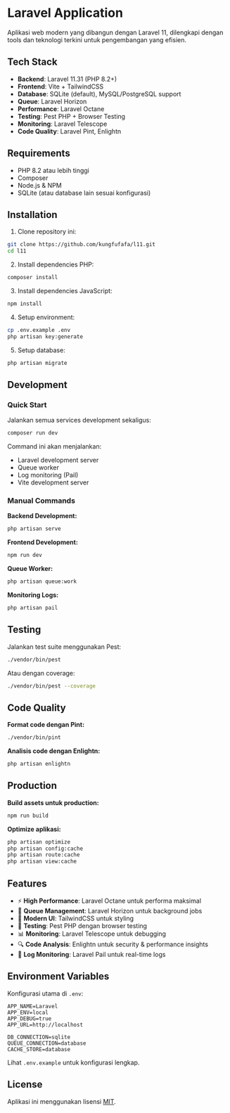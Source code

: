# Laravel Application

Aplikasi web modern yang dibangun dengan Laravel 11, dilengkapi dengan tools dan teknologi terkini untuk pengembangan yang efisien.

## Tech Stack

- **Backend**: Laravel 11.31 (PHP 8.2+)
- **Frontend**: Vite + TailwindCSS
- **Database**: SQLite (default), MySQL/PostgreSQL support
- **Queue**: Laravel Horizon
- **Performance**: Laravel Octane
- **Testing**: Pest PHP + Browser Testing
- **Monitoring**: Laravel Telescope
- **Code Quality**: Laravel Pint, Enlightn

## Requirements

- PHP 8.2 atau lebih tinggi
- Composer
- Node.js & NPM
- SQLite (atau database lain sesuai konfigurasi)

## Installation

1. Clone repository ini:
```bash
git clone https://github.com/kungfufafa/l11.git
cd l11
```

2. Install dependencies PHP:
```bash
composer install
```

3. Install dependencies JavaScript:
```bash
npm install
```

4. Setup environment:
```bash
cp .env.example .env
php artisan key:generate
```

5. Setup database:
```bash
php artisan migrate
```

## Development

### Quick Start
Jalankan semua services development sekaligus:
```bash
composer run dev
```

Command ini akan menjalankan:
- Laravel development server
- Queue worker
- Log monitoring (Pail)
- Vite development server

### Manual Commands

**Backend Development:**
```bash
php artisan serve
```

**Frontend Development:**
```bash
npm run dev
```

**Queue Worker:**
```bash
php artisan queue:work
```

**Monitoring Logs:**
```bash
php artisan pail
```

## Testing

Jalankan test suite menggunakan Pest:
```bash
./vendor/bin/pest
```

Atau dengan coverage:
```bash
./vendor/bin/pest --coverage
```

## Code Quality

**Format code dengan Pint:**
```bash
./vendor/bin/pint
```

**Analisis code dengan Enlightn:**
```bash
php artisan enlightn
```

## Production

**Build assets untuk production:**
```bash
npm run build
```

**Optimize aplikasi:**
```bash
php artisan optimize
php artisan config:cache
php artisan route:cache
php artisan view:cache
```

## Features

- ⚡ **High Performance**: Laravel Octane untuk performa maksimal
- 🔄 **Queue Management**: Laravel Horizon untuk background jobs
- 🎨 **Modern UI**: TailwindCSS untuk styling
- 🧪 **Testing**: Pest PHP dengan browser testing
- 📊 **Monitoring**: Laravel Telescope untuk debugging
- 🔍 **Code Analysis**: Enlightn untuk security & performance insights
- 📝 **Log Monitoring**: Laravel Pail untuk real-time logs

## Environment Variables

Konfigurasi utama di `.env`:

```env
APP_NAME=Laravel
APP_ENV=local
APP_DEBUG=true
APP_URL=http://localhost

DB_CONNECTION=sqlite
QUEUE_CONNECTION=database
CACHE_STORE=database
```

Lihat `.env.example` untuk konfigurasi lengkap.

## License

Aplikasi ini menggunakan lisensi [MIT](https://opensource.org/licenses/MIT).
